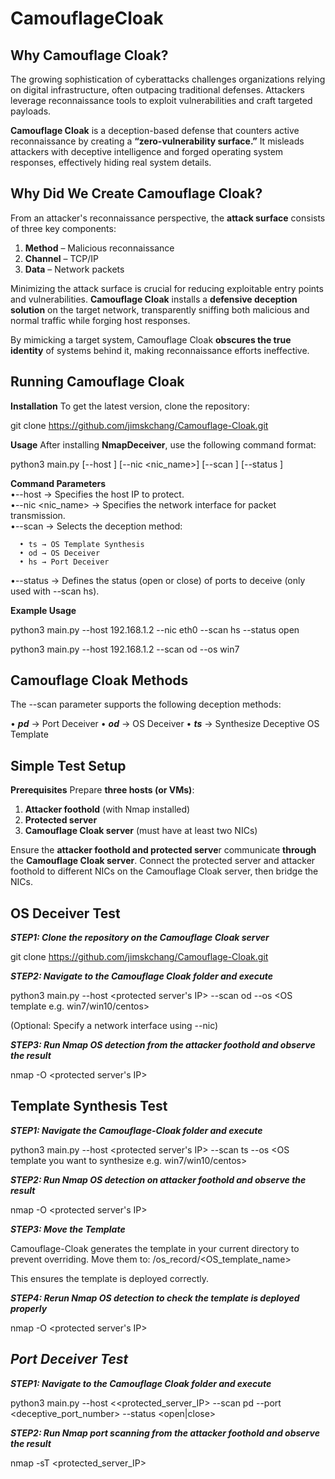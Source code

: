 # CamouflageCloak
## **Why Camouflage Cloak?**

The growing sophistication of cyberattacks challenges organizations relying on digital infrastructure, often outpacing traditional defenses. Attackers leverage reconnaissance tools to exploit vulnerabilities and craft targeted payloads. 

**Camouflage Cloak** is a deception-based defense that counters active reconnaissance by creating a **“zero-vulnerability surface.”** It misleads attackers with deceptive intelligence and forged operating system responses, effectively hiding real system details.

## **Why Did We Create Camouflage Cloak?**  

From an attacker's reconnaissance perspective, the **attack surface** consists of three key components:  

1. **Method** – Malicious reconnaissance  
2. **Channel** – TCP/IP  
3. **Data** – Network packets  

Minimizing the attack surface is crucial for reducing exploitable entry points and vulnerabilities. **Camouflage Cloak** installs a **defensive deception solution** on the target network, transparently sniffing both malicious and normal traffic while forging host responses.

By mimicking a target system, Camouflage Cloak **obscures the true identity** of systems behind it, making reconnaissance efforts ineffective.
 

## **Running Camouflage Cloak**
**Installation**
To get the latest version, clone the repository:

git clone https://github.com/jimskchang/Camouflage-Cloak.git

**Usage**
After installing **NmapDeceiver**, use the following command format:

python3 main.py [--host <IP>] [--nic <nic_name>] [--scan <deceiver>] [--status <status>]

**Command Parameters**<br>
•--host <IP> → Specifies the host IP to protect.<br>
•--nic <nic_name> → Specifies the network interface for packet transmission.<br>
•--scan <deceiver> → Selects the deception method:

	  •	ts → OS Template Synthesis
	  •	od → OS Deceiver
	  •	hs → Port Deceiver
   
•--status <status> → Defines the status (open or close) of ports to deceive (only used with --scan hs).<br>

**Example Usage**

python3 main.py --host 192.168.1.2 --nic eth0 --scan hs --status open

python3 main.py --host 192.168.1.2 --scan od --os win7


## **Camouflage Cloak Methods**
The --scan parameter supports the following deception methods:<br>

•	***pd*** → Port Deceiver
•	***od*** → OS Deceiver
•	***ts*** → Synthesize Deceptive OS Template


## **Simple Test Setup**
**Prerequisites**
Prepare **three hosts (or VMs)**:
1.	**Attacker foothold** (with Nmap installed)
2.	**Protected server**
3.	**Camouflage Cloak server** (must have at least two NICs)

Ensure the **attacker foothold and protected serve**r communicate **through** the **Camouflage Cloak server**. Connect the protected server and attacker foothold to different NICs on the Camouflage Cloak server, then bridge the NICs.

## **OS Deceiver Test**
***STEP1: Clone the repository on the Camouflage Cloak server***

git clone https://github.com/jimskchang/Camouflage-Cloak.git

***STEP2: Navigate to the Camouflage Cloak folder and execute***

python3 main.py --host <protected server's IP> --scan od --os <OS template e.g. win7/win10/centos>

(Optional: Specify a network interface using --nic)

***STEP3: Run Nmap OS detection from the attacker foothold and observe the result***

nmap -O <protected server's IP>

## **Template Synthesis Test**
***STEP1: Navigate the Camouflage-Cloak folder and execute***

python3 main.py --host <protected server's IP> --scan ts --os <OS template you want to synthesize e.g. win7/win10/centos>

***STEP2: Run Nmap OS detection on attacker foothold and observe the result***

nmap -O <protected server's IP>

***STEP3: Move the Template***

Camouflage-Cloak generates the template in your current directory to prevent overriding. Move them to:
/os_record/<OS_template_name>

This ensures the template is deployed correctly.

***STEP4: Rerun Nmap OS detection to check the template is deployed properly***

nmap -O <protected server's IP>


## ***Port Deceiver Test***

***STEP1: Navigate to the Camouflage Cloak folder and execute***

python3 main.py --host <<protected_server_IP> --scan pd --port <deceptive_port_number> --status <open|close>

***STEP2: Run Nmap port scanning from the attacker foothold and observe the result***

nmap -sT <protected_server_IP>




